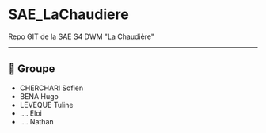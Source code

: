 # SAE_LaChaudiere
Repo GIT de la SAE S4 DWM "La Chaudière"

---

## 👥 Groupe 

- CHERCHARI Sofien
- BENA Hugo
- LEVEQUE Tuline
- .... Eloi
- .... Nathan
